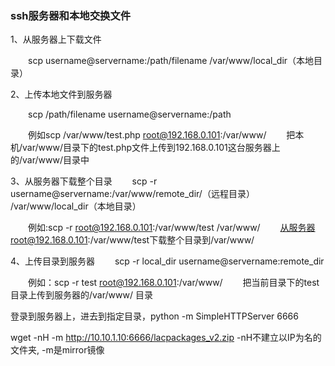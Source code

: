 ### ssh服务器和本地交换文件

1、从服务器上下载文件

  scp username@servername:/path/filename /var/www/local_dir（本地目录）
  
2、上传本地文件到服务器

  scp /path/filename username@servername:/path

  例如scp /var/www/test.php root@192.168.0.101:/var/www/
  把本机/var/www/目录下的test.php文件上传到192.168.0.101这台服务器上的/var/www/目录中

3、从服务器下载整个目录
  scp -r username@servername:/var/www/remote_dir/（远程目录） /var/www/local_dir（本地目录）

  例如:scp -r root@192.168.0.101:/var/www/test /var/www/
  从服务器root@192.168.0.101:/var/www/test下载整个目录到/var/www/

4、上传目录到服务器
  scp -r local_dir username@servername:remote_dir

  例如：scp -r test root@192.168.0.101:/var/www/
  把当前目录下的test目录上传到服务器的/var/www/ 目录

登录到服务器上，进去到指定目录，python -m SimpleHTTPServer 6666

wget -nH -m http://10.10.1.10:6666/lacpackages_v2.zip
-nH不建立以IP为名的文件夹, -m是mirror镜像
